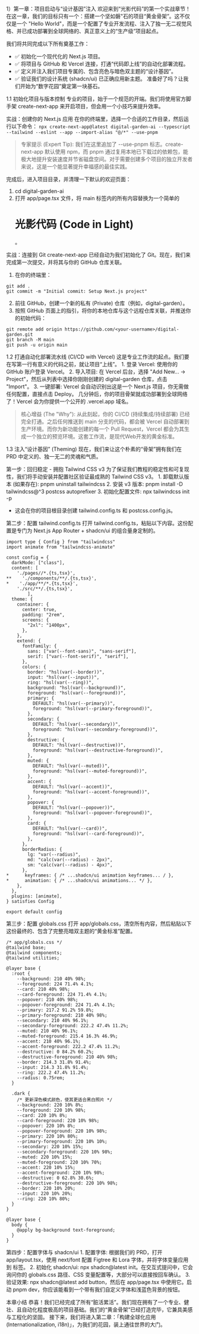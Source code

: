 1）第一章：项目启动与“设计基因”注入
欢迎来到“光影代码”的第一个实战章节！
在这一章，我们的目标只有一个：搭建一个坚如磐"石的项目“黄金骨架”。这不仅仅是一个 "Hello World"，而是一个配置了专业开发流程、注入了独一无二视觉风格、并已成功部署到全球网络的、真正意义上的“生产级”项目起点。

我们将共同完成以下所有奠基工作：
- ✅ 初始化一个现代化的 Next.js 项目。
- ✅ 将项目与 GitHub 和 Vercel 连接，打通“代码即上线”的自动化部署流程。
- ✅ 定义并注入我们项目专属的、包含亮色与暗色双主题的“设计基因”。
- ✅ 验证我们的设计系统 (shadcn/ui) 已正确应用新主题。
准备好了吗？让我们开始为“数字花园”奠定第一块基石。

1.1 初始化项目与版本控制
专业的项目，始于一个规范的开端。我们将使用官方脚手架 create-next-app 来开启项目，但会用一个小技巧来提升效率。

  实战：创建你的 Next.js 应用
  在你的终端里，选择一个合适的工作目录，然后运行以下命令：
  `npx create-next-app@latest digital-garden-ai --typescript --tailwind --eslint --app --import-alias "@/*" --use-pnpm`

  >专家提示 (Expert Tip):
  >我们在这里追加了 --use-pnpm 标志。create-next-app 默认使用 npm，而 pnpm 通过复用本地已下载过的依赖包，能极大地提升安装速度并节省磁盘空间。对于需要创建多个项目的独立开发者来说，这是一个能显著提升幸福感的最佳实践。

  完成后，进入项目目录，并清理一下默认的欢迎页面：
  1. cd digital-garden-ai
  2. 打开 app/page.tsx 文件，将 main 标签内的所有内容替换为一个简单的 <h1>光影代码 (Code in Light)</h1>。

  实战：连接到 Git
  create-next-app 已经自动为我们初始化了 Git。现在，我们来完成第一次提交，并将其与你的 GitHub 仓库关联。
  1. 在你的终端里：
  ```
  git add .
  git commit -m "Initial commit: Setup Next.js project"
  ```
  2. 前往 GitHub，创建一个新的私有 (Private) 仓库（例如，digital-garden）。
  3. 按照 GitHub 页面上的指引，将你的本地仓库与这个远程仓库关联，并推送你的初始代码：
  ```
  git remote add origin https://github.com/<your-username>/digital-garden.git
  git branch -M main
  git push -u origin main
  ```

1.2 打通自动化部署流水线 (CI/CD with Vercel)
这是专业工作流的起点。我们要在写第一行有意义的代码之前，就让项目“上线”。
    1. 登录 Vercel: 使用你的 GitHub 账户登录 Vercel。
    2. 导入项目: 在 Vercel 后台，选择 "Add New... -> Project"，然后从列表中选择你刚刚创建的 digital-garden 仓库，点击 "Import"。
    3. 一键部署: Vercel 会自动识别出这是一个 Next.js 项目，你无需做任何配置，直接点击 Deploy。
  几分钟后，你的项目骨架就成功部署到全球网络了！Vercel 会为你提供一个公开的 .vercel.app 域名。
  
  >核心增益 (The "Why"):
  >从此刻起，你的 CI/CD (持续集成/持续部署) 已经完全打通。之后任何推送到 main 分支的代码，都会被 Vercel 自动部署到生产环境。而你为新功能创建的每一个 Pull Request，Vercel 都会为其生成一个独立的预览环境。这套工作流，是现代Web开发的黄金标准。

1.3 注入“设计基因” (Theming)
现在，我们来让这个朴素的“骨架”拥有我们在 PRD 中定义的、独一无二的灵魂和气质。

  第一步：回归稳定 - 拥抱 Tailwind CSS v3
  为了保证我们教程的稳定性和可复现性，我们将手动安装并配置社区验证最成熟的 Tailwind CSS v3。
    1. 卸载默认版本 (如果存在): pnpm uninstall tailwindcss
    2. 安装 v3 版本: pnpm install -D tailwindcss@^3 postcss autoprefixer
    3. 初始化配置文件: npx tailwindcss init -p
  - 这会在你的项目根目录创建 tailwind.config.ts 和 postcss.config.js。

  第二步：配置 tailwind.config.ts
  打开 tailwind.config.ts，粘贴以下内容。这份配置是专门为 Next.js App Router + shadcn/ui 的组合量身定制的。
  ```
  import type { Config } from "tailwindcss"
  import animate from "tailwindcss-animate"

  const config = {
    darkMode: ["class"],
    content: [
      './pages//*.{ts,tsx}',
  **    './components/**/.{ts,tsx}',
  *    './app/**/*.{ts,tsx}',
      './src/**/.{ts,tsx}',
          ],
    theme: {
      container: {
        center: true,
        padding: "2rem",
        screens: {
          "2xl": "1400px",
        },
      },
      extend: {
        fontFamily: {
          sans: ["var(--font-sans)", "sans-serif"],
          serif: ["var(--font-serif)", "serif"],
        },
        colors: {
          border: "hsl(var(--border))",
          input: "hsl(var(--input))",
          ring: "hsl(var(--ring))",
          background: "hsl(var(--background))",
          foreground: "hsl(var(--foreground))",
          primary: {
            DEFAULT: "hsl(var(--primary))",
            foreground: "hsl(var(--primary-foreground))",
          },
          secondary: {
            DEFAULT: "hsl(var(--secondary))",
            foreground: "hsl(var(--secondary-foreground))",
          },
          destructive: {
            DEFAULT: "hsl(var(--destructive))",
            foreground: "hsl(var(--destructive-foreground))",
          },
          muted: {
            DEFAULT: "hsl(var(--muted))",
            foreground: "hsl(var(--muted-foreground))",
          },
          accent: {
            DEFAULT: "hsl(var(--accent))",
            foreground: "hsl(var(--accent-foreground))",
          },
          popover: {
            DEFAULT: "hsl(var(--popover))",
            foreground: "hsl(var(--popover-foreground))",
          },
          card: {
            DEFAULT: "hsl(var(--card))",
            foreground: "hsl(var(--card-foreground))",
          },
        },
        borderRadius: {
          lg: "var(--radius)",
          md: "calc(var(--radius) - 2px)",
          sm: "calc(var(--radius) - 4px)",
        },
  *      keyframes: { /* ...shadcn/ui animation keyframes... / },
  *      animation: { /* ...shadcn/ui animations... */ },
      },
    },
    plugins: [animate],
  } satisfies Config

  export default config
  ```

  第三步：配置 globals.css
  打开 app/globals.css，清空所有内容，然后粘贴以下这份最终的、包含了完整亮暗双主题的“黄金标准”配置。
  ```
  /* app/globals.css */
  @tailwind base;
  @tailwind components;
  @tailwind utilities;

  @layer base {
    :root {
      --background: 210 40% 98%;
      --foreground: 224 71.4% 4.1%;
      --card: 210 40% 98%;
      --card-foreground: 224 71.4% 4.1%;
      --popover: 210 40% 98%;
      --popover-foreground: 224 71.4% 4.1%;
      --primary: 217.2 91.2% 59.8%;
      --primary-foreground: 210 40% 98%;
      --secondary: 210 40% 96.1%;
      --secondary-foreground: 222.2 47.4% 11.2%;
      --muted: 210 40% 96.1%;
      --muted-foreground: 215.4 16.3% 46.9%;
      --accent: 210 40% 96.1%;
      --accent-foreground: 222.2 47.4% 11.2%;
      --destructive: 0 84.2% 60.2%;
      --destructive-foreground: 210 40% 98%;
      --border: 214.3 31.8% 91.4%;
      --input: 214.3 31.8% 91.4%;
      --ring: 222.2 47.4% 11.2%;
      --radius: 0.75rem;
    }

    .dark {
      /* 更新深色模式颜色，使其更适合黑白照片 */
      --background: 220 10% 8%;
      --foreground: 220 10% 98%;
      --card: 220 10% 8%;
      --card-foreground: 220 10% 98%;
      --popover: 220 10% 8%;
      --popover-foreground: 220 10% 98%;
      --primary: 220 10% 80%;
      --primary-foreground: 220 10% 10%;
      --secondary: 220 10% 15%;
      --secondary-foreground: 220 10% 98%;
      --muted: 220 10% 15%;
      --muted-foreground: 220 10% 70%;
      --accent: 220 10% 15%;
      --accent-foreground: 220 10% 98%;
      --destructive: 0 62.8% 30.6%;
      --destructive-foreground: 220 10% 98%;
      --border: 220 10% 20%;
      --input: 220 10% 20%;
      --ring: 220 10% 80%;
    }
  }

  @layer base {
    body {
      @apply bg-background text-foreground;
    }
  }
  ```

  第四步：配置字体与 shadcn/ui
    1. 配置字体: 根据我们的 PRD，打开 app/layout.tsx，使用 next/font 配置 Figtree 和 Lora 字体，并将字体变量应用到 <body> 标签。
    2. 初始化 shadcn/ui: npx shadcn@latest init。在交互式提问中，它会询问你的 globals.css 路径、CSS 变量配置等，大部分可以直接按回车确认。
    3. 验证效果: npx shadcn@latest add button，然后在 app/page.tsx 中使用它。启动 pnpm dev，你应该能看到一个带有我们自定义字体和浅蓝色背景的按钮。

本章小结
恭喜！我们已经完成了所有“脏活累活”。我们现在拥有了一个专业、健壮、且自动化程度极高的项目基础。我们的“黄金骨架”已经打造完毕，它兼具美感与工程化的坚固。
接下来，我们将进入第二章：「构建全球化应用 (Internationalization, i18n)」，为我们的花园，装上通往世界的大门。